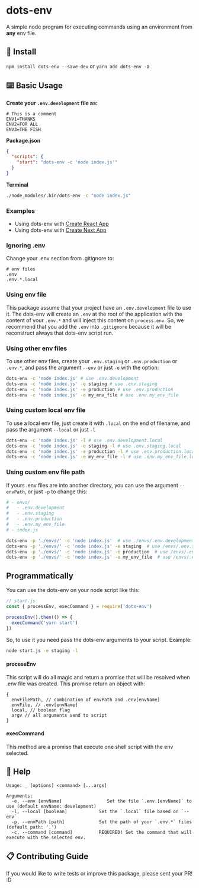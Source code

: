 # dots-env

A simple node program for executing commands using an environment from **any** env file.

## 💾 Install

`npm install dots-env --save-dev` or `yarn add dots-env -D`

## ⌨️ Basic Usage

**Create your `.env.development` file as:**

```text
# This is a comment
ENV1=THANKS
ENV2=FOR ALL
ENV3=THE FISH
```

**Package.json**

```json
{
  "scripts": {
    "start": "dots-env -c 'node index.js'"
  }
}
```

**Terminal**

```sh
./node_modules/.bin/dots-env -c "node index.js"
```

### Examples
- Using dots-env with [Create React App](https://github.com/dots-env/react-example)
- Using dots-env with [Create Next App](https://github.com/dots-env/next-example)

### Ignoring .env

Change your .env section from .gitignore to: 

```
# env files
.env
.env.*.local
```

### Using env file

This package assume that your project have an `.env.development` file to use it.
The dots-env will create an `.env` at the root of the application with the content of your `.env.*` and will inject this content on `process.env`.
So, we recommend that you add the `.env` into `.gitignore` because it will be reconstruct always that dots-env script run.

### Using other env files

To use other env files, create your `.env.staging` or `.env.production` or `.env.*`, and pass the argument `--env` or just `-e` with the option:

```sh
dots-env -c 'node index.js' # use .env.development
dots-env -c 'node index.js' -e staging # use .env.staging
dots-env -c 'node index.js' -e production # use .env.production
dots-env -c 'node index.js' -e my_env_file # use .env.my_env_file
```

### Using custom **local** env file 

To use a local env file, just create it with `.local` on the end of filename, and pass the argument `--local` or just `-l` 

```sh
dots-env -c 'node index.js' -l # use .env.development.local
dots-env -c 'node index.js' -e staging -l # use .env.staging.local
dots-env -c 'node index.js' -e production -l # use .env.production.local
dots-env -c 'node index.js' -e my_env_file -l # use .env.my_env_file.local
```

### Using custom env file path

If yours .env files are into another directory, you can use the argument `--envPath`, or just `-p` to change this:

```sh
# - envs/
#   - .env.development
#   - .env.staging
#   - .env.production
#   - .env.my_env_file
# - index.js

dots-env -p './envs/' -c 'node index.js'  # use ./envs/.env.development
dots-env -p './envs/' -c 'node index.js' -e staging  # use /envs/.env.staging
dots-env -p './envs/' -c 'node index.js' -e production  # use /envs/.env.production
dots-env -p './envs/' -c 'node index.js' -e my_env_file  # use /envs/.env.my_env_file
```

## Programmatically

You can use the dots-env on your node script like this:

```js
// start.js
const { processEnv, execCommand } = require('dots-env')

processEnv().then(() => {
  execCommand('yarn start')
})

```

So, to use it you need pass the dots-env arguments to your script. Example:
```sh
node start.js -e staging -l
```

#### processEnv

This script will do all magic and return a promise that will be resolved when .env file was created. This promise return an object with:
```
{
  envFilePath, // combination of envPath and .env[envName]
  envFile, // .env[envName]
  local, // boolean flag
  argv // all arguments send to script 
}
```

#### execCommand
This method are a promise that execute one shell script with the env selected.
## 📜 Help

```text
Usage: _ [options] <command> [...args]

Arguments:
  -e, --env [envName]                 Set the file `.env.[envName]` to use (default envName: development)
  -l, --local [boolean]            Set the `.local` file based on `--env`
  -p, --envPath [path]             Set the path of your `.env.*` files (default path: '.')
  -c, --command [command]          REQUIRED! Set the command that will execute with the selected env. 
```


## 📋 Contributing Guide

If you would like to write tests or improve this package, please sent your PR! :D  